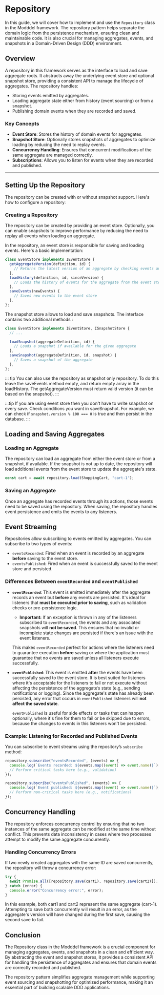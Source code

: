 # Repository

In this guide, we will cover how to implement and use the `Repository` class in the Modddel framework. The repository pattern helps separate the domain logic from the persistence mechanism, ensuring clean and maintainable code. It is also crucial for managing aggregates, events, and snapshots in a Domain-Driven Design (DDD) environment.

## Overview

A repository in this framework serves as the interface to load and save aggregate roots. It abstracts away the underlying event store and optional snapshot store, providing a consistent API to manage the lifecycle of aggregates. The repository handles:

- Storing events emitted by aggregates.
- Loading aggregate state either from history (event sourcing) or from a snapshot.
- Publishing domain events when they are recorded and saved.

### Key Concepts

- **Event Store**: Stores the history of domain events for aggregates.
- **Snapshot Store**: Optionally stores snapshots of aggregates to optimize loading by reducing the need to replay events.
- **Concurrency Handling**: Ensures that concurrent modifications of the same aggregate are managed correctly.
- **Subscriptions**: Allows you to listen for events when they are recorded and published.

---

## Setting Up the Repository

The repository can be created with or without snapshot support. Here's how to configure a repository:

### Creating a Repository

The repository can be created by providing an event store. Optionally, you can enable snapshots to improve performance by reducing the need to replay all events when loading an aggregate.

In the repository, an event store is responsible for saving and loading events. Here's a basic implementation:

```ts
class EventStore implements IEventStore {
  getAggregateVersion(definition, id) {
    // Returns the latest version of an aggregate by checking events and snapshots
  },
  loadHistory(definition, id, sinceVersion) {
    // Loads the history of events for the aggregate from the event store
  },
  saveEvents(newEvents) {
    // Saves new events to the event store
  },
};
```

The snapshot store allows to load and save snapshots. The interface contains two additional methods :

```ts
class EventStore implements IEventStore, ISnapshotStore {
  // ...

  loadSnapshot(aggregateDefinition, id) {
    // Loads a snapshot if available for the given aggregate
  },
  saveSnapshot(aggregateDefinition, id, snapshot) {
    // Saves a snapshot of the aggregate
  },
};
```

::: tip
You can also use the repository as snapshot only repository. To do this leave the saveEvents method empty, and return empty array in the loadHistory. The getAggregateVersion must return valid version (it can be based on the snapshot).
:::

:::tip
If you are using event store then you don't have to write snapshot on every save. Check conditions you want in saveSnapshot. For example, we can check if `snapshot.version % 100 === 0` is true and then persist in the database.
:::

## Loading and Saving Aggregates

### Loading an Aggregate

The repository can load an aggregate from either the event store or from a snapshot, if available. If the snapshot is not up to date, the repository will load additional events from the event store to update the aggregate's state.

```ts
const cart = await repository.load(ShoppingCart, "cart-1");
```

### Saving an Aggregate

Once an aggregate has recorded events through its actions, those events need to be saved using the repository. When saving, the repository handles event persistence and emits the events to any listeners.

## Event Streaming

Repositories allow subscribing to events emitted by aggregates. You can subscribe to two types of events:

- `eventsRecorded`: Fired when an event is recorded by an aggregate **before** saving to the event store.
- `eventsPublished`: Fired when an event is successfully saved to the event store and persisted.

### Differences Between `eventRecorded` and `eventPublished`

- **`eventRecorded`**: This event is emitted immediately after the aggregate records an event but **before** any events are persisted. It's ideal for listeners that **must be executed prior to saving**, such as validation checks or pre-persistence logic.

  - **Important:** If an exception is thrown in any of the listeners subscribed to `eventRecorded`, the events and any associated snapshots will **not be saved**. This ensures that no invalid or incomplete state changes are persisted if there's an issue with the event listeners.

  This makes `eventRecorded` perfect for actions where the listeners need to guarantee execution **before** saving or where the application must guarantee that no events are saved unless all listeners execute successfully.

- **`eventPublished`**: This event is emitted **after** the events have been successfully saved to the event store. It is best suited for listeners where it's acceptable for the listeners to fail or not execute without affecting the persistence of the aggregate’s state (e.g., sending notifications or logging). Since the aggregate's state has already been persisted, any error that occurs in `eventPublished` listeners will **not affect the saved state**.

  `eventPublished` is useful for side effects or tasks that can happen optionally, where it's fine for them to fail or be skipped due to errors, because the changes to events in this listeners won't be persisted.

### Example: Listening for Recorded and Published Events

You can subscribe to event streams using the repository’s `subscribe` method:

```ts
repository.subscribe("eventsRecorded", (events) => {
  console.log(`Events recorded: ${events.map((event) => event.name)}`);
  // Perform critical tasks here (e.g., validation)
});

repository.subscribe("eventsPublished", (events) => {
  console.log(`Event published: ${events.map((event) => event.name)}`);
  // Perform non-critical tasks here (e.g., notifications)
});
```

## Concurrency Handling

The repository enforces concurrency control by ensuring that no two instances of the same aggregate can be modified at the same time without conflict. This prevents data inconsistency in cases where two processes attempt to modify the same aggregate concurrently.

### Handling Concurrency Errors

If two newly created aggregates with the same ID are saved concurrently, the repository will throw a concurrency error:

```ts
try {
  await Promise.all([repository.save(cart1), repository.save(cart2)]);
} catch (error) {
  console.error("Concurrency error:", error);
}
```

In this example, both cart1 and cart2 represent the same aggregate (cart-1). Attempting to save both concurrently will result in an error, as the aggregate's version will have changed during the first save, causing the second save to fail.

## Conclusion

The Repository class in the Modddel framework is a crucial component for managing aggregates, events, and snapshots in a clean and efficient way. By abstracting the event and snapshot stores, it provides a consistent API for handling the persistence of aggregates and ensures that domain events are correctly recorded and published.

The repository pattern simplifies aggregate management while supporting event sourcing and snapshotting for optimized performance, making it an essential part of building scalable DDD applications.
